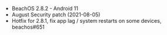 * BeachOS 2.8.2 - Android 11
* August Security patch (2021-08-05)
* Hotfix for 2.8.1, fix app lag / system restarts on some devices, beachos#651
